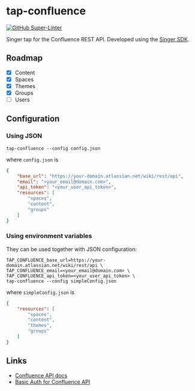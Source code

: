 # tap-confluence

[![GitHub Super-Linter](https://github.com/edgarrmondragon/tap-confluence/workflows/Lint%20Code%20Base/badge.svg)](https://github.com/marketplace/actions/super-linter)

Singer tap for the Confluence REST API. Developed using the [Singer SDK][sdk].

## Roadmap

- [x] Content
- [x] Spaces
- [x] Themes
- [x] Groups
- [ ] Users

## Configuration

### Using JSON

```shell
tap-confluence --config config.json
```

where `config.json` is

```json
{
    "base_url": "https://your-domain.atlassian.net/wiki/rest/api",
    "email": "<your_email@domain.com>",
    "api_token": "<your_user_api_token>",
    "resources": [
        "spaces",
        "content",
        "groups"
    ]
}
```

### Using environment variables

They can be used together with JSON configuration:

```shell
TAP_CONFLUENCE_base_url=https://your-domain.atlassian.net/wiki/rest/api \
TAP_CONFLUENCE_email=<your_email@domain.com> \
TAP_CONFLUENCE_api_token=<your_user_api_token> \
tap-confluence --config simpleConfig.json
```

where `simpleConfig.json` is

```json
{
    "resources": [
        "spaces",
        "content",
        "themes",
        "groups"
    ]
}
```

## Links

- [Confluence API docs][confluence-docs]
- [Basic Auth for Confluence API][confluence-basic-auth]

[sdk]: https://gitlab.com/meltano/singer-sdk/
[confluence-docs]: https://developer.atlassian.com/cloud/confluence/rest/intro/
[confluence-basic-auth]: https://developer.atlassian.com/cloud/confluence/basic-auth-for-rest-apis/
